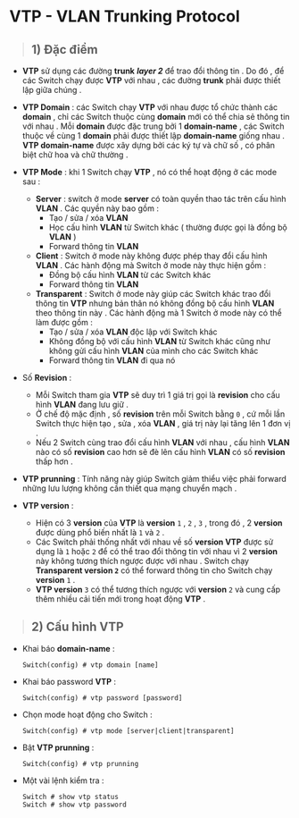 # VTP - VLAN Trunking Protocol
> ## **1) Đặc điểm**
- **VTP** sử dụng các đường **trunk** ***layer 2*** để trao đổi thông tin . Do đó , để các Switch chạy được **VTP** với nhau , các đường **trunk** phải được thiết lập giữa chúng .

- **VTP Domain** : các Switch chạy **VTP** với nhau được tổ chức thành các **domain** , chỉ các Switch thuộc cùng **domain** mới có thể chia sẻ thông tin với nhau . Mỗi **domain** được đặc trung bởi 1 **domain-name** , các Switch thuộc về cùng 1 **domain** phải được thiết lập **domain-name** giống nhau . **VTP domain-name** được xây dựng bởi các ký tự và chữ số , có phân biệt chữ hoa và chữ thường .
- **VTP Mode** : khi 1 Switch chạy **VTP** , nó có thể hoạt động ở các mode sau : 
    - **Server** : switch ở mode **server** có toàn quyền thao tác trên cấu hình **VLAN** . Các quyền này bao gồm : 
        - Tạo / sửa / xóa **VLAN**
        - Học cấu hình **VLAN** từ Switch khác ( thường được gọi là đồng bộ **VLAN** )
        - Forward thông tin **VLAN**
    - **Client** : Switch ở mode này không được phép thay đổi cấu hình **VLAN** . Các hành động mà Switch ở mode này thực hiện gồm :
        - Đồng bộ cấu hình **VLAN** từ các Switch khác
        - Forward thông tin **VLAN**
    - **Transparent** : Switch ở mode này giúp các Switch khác trao đổi thông tin **VTP** nhưng bản thân nó không đồng bộ cấu hình **VLAN** theo thông tin này .
    Các hành động mà 1 Switch ở mode này có thể làm được gồm :
        - Tạo / sửa / xóa **VLAN** độc lập với Switch khác
        - Không đồng bộ với cấu hình **VLAN** từ Switch khác cũng như không gửi cấu hình **VLAN** của mình cho các Switch khác
        - Forward thông tin **VLAN** đi qua nó
- Số **Revision** :
    - Mỗi Switch tham gia **VTP** sẽ duy trì 1 giá trị gọi là **revision** cho cấu hình **VLAN** đang lưu giữ .
    - Ở chế độ mặc định , số **revision** trên mỗi Switch bằng `0` , cứ mỗi lần Switch thực hiện tạo , sửa , xóa **VLAN** , giá trị này lại tăng lên 1 đơn vị .
    - Nếu 2 Switch cùng trao đổi cấu hình **VLAN** với nhau , cấu hình **VLAN** nào có số **revision** cao hơn sẽ đè lên cấu hình **VLAN** có số **revision** thấp hơn .
- **VTP prunning** : Tính năng này giúp Switch giảm thiểu việc phải forward những lưu lượng không cần thiết qua mạng chuyển mạch .
- **VTP version** :
    - Hiện có 3 **version** của **VTP** là **version** `1` , `2` , `3` , trong đó , 2 **version** được dùng phổ biến nhất là `1` và `2` .
    - Các Switch phải thống nhất với nhau về số **version VTP** được sử dụng là `1` hoặc `2` để có thể trao đổi thông tin với nhau vì 2 **version** này không tương thích ngược được với nhau . Switch chạy **Transparent version `2`** có thể forward thông tin cho Switch chạy **version** `1` .
    - **VTP version** `3` có thể tương thích ngược với **version** `2` và cung cấp thêm nhiều cải tiến mới trong hoạt động **VTP** .
> ## **2) Cấu hình VTP**
- Khai báo **domain-name** :
    ```
    Switch(config) # vtp domain [name]
    ```
- Khai báo password **VTP** :
    ```
    Switch(config) # vtp password [password]
    ```
- Chọn mode hoạt động cho Switch :
    ```
    Switch(config) # vtp mode [server|client|transparent]
    ```
- Bật **VTP prunning** :
    ```
    Switch(config) # vtp prunning
    ```
- Một vài lệnh kiểm tra :
    ```
    Switch # show vtp status
    Switch # show vtp password
    ```
